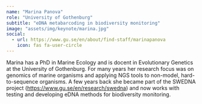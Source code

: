 ```yaml
---
name: "Marina Panova"
role: "University of Gothenburg"
subtitle: "eDNA metabarcoding in biodiversity monitoring"
image: "assets/img/keynote/marina.jpg"
social:
  - url: https://www.gu.se/en/about/find-staff/marinapanova
    icon: fas fa-user-circle
---
```

Marina has a PhD in Marine Ecology and is docent in Evolutionary Genetics at the University of Gothenburg. For many years her research focus was on genomics of marine organisms and applying NGS tools to non-model, hard-to-sequence organisms. A few years back she became part of the SWEDNA project (https://www.gu.se/en/research/swedna) and now works with testing and developing eDNA methods for biodiversity monitoring.

<!--
This Space here will be used to explain what the keynote talk will be about.

{:.list-inline}
- When: Monday 00 October 2020 @11:00AM
- Where: Zoom?
-->
